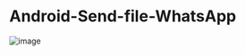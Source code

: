# Android-Send-file-WhatsApp




![image](https://user-images.githubusercontent.com/6410761/173886111-7cdb502d-91a7-46b6-8fdd-c906b277262f.png)
